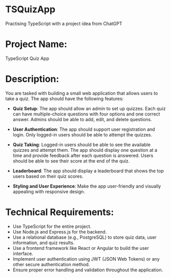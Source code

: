 # TSQuizApp
Practising TypeScript with a project idea from ChatGPT

# Project Name:
TypeScript Quiz App

# Description:
You are tasked with building a small web application that allows users to take a quiz. The app should have the following features:

- **Quiz Setup**: The app should allow an admin to set up quizzes. Each quiz can have multiple-choice questions with four options and one correct answer. Admins should be able to add, edit, and delete questions.

- **User Authentication**: The app should support user registration and login. Only logged-in users should be able to attempt the quizzes.

- **Quiz Taking**: Logged-in users should be able to see the available quizzes and attempt them. The app should display one question at a time and provide feedback after each question is answered. Users should be able to see their score at the end of the quiz.

- **Leaderboard**: The app should display a leaderboard that shows the top users based on their quiz scores.

- **Styling and User Experience**: Make the app user-friendly and visually appealing with responsive design.

# Technical Requirements:
- Use TypeScript for the entire project.
- Use Node.js and Express.js for the backend.
- Use a relational database (e.g., PostgreSQL) to store quiz data, user information, and quiz results.
- Use a frontend framework like React or Angular to build the user interface.
- Implement user authentication using JWT (JSON Web Tokens) or any other secure authentication method.
- Ensure proper error handling and validation throughout the application.
